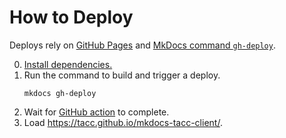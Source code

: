 # How to Deploy

Deploys rely on [GitHub Pages](https://pages.github.com/) and [MkDocs command `gh-deploy`](https://www.mkdocs.org/user-guide/deploying-your-docs/).

0. [Install dependencies.](https://tacc.github.io/mkdocs-tacc/test/#test-locally)
1. Run the command to build and trigger a deploy.
    ```shell
    mkdocs gh-deploy
    ```
2. Wait for [GitHub action](https://github.com/TACC/mkdocs-tacc-client/actions) to complete.
3. Load https://tacc.github.io/mkdocs-tacc-client/.
